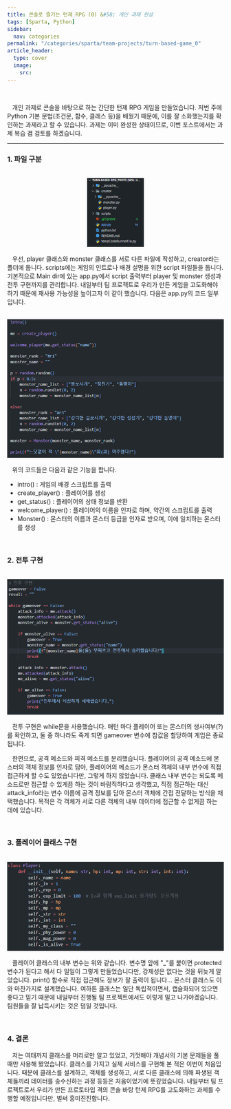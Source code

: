 ```yaml
---
title: 콘솔로 즐기는 턴제 RPG (0) &#58; 개인 과제 완성
tags: [Sparta, Python]
sidebar:
  nav: categories
permalink: "/categories/sparta/team-projects/turn-based-game_0"
article_header:
  type: cover
  image:
    src:
---
```


<!-- more -->

<br/>

&nbsp;&nbsp; 개인 과제로 콘솔을 바탕으로 하는 간단한 턴제 RPG 게임을 만들었습니다. 저번 주에 Python 기본 문법(조건문, 함수, 클래스 등)을 배웠기 때문에, 이를 잘 소화했는지를 확인하는 과제라고 할 수 있습니다. 과제는 이미 완성한 상태이므로, 이번 포스트에서는 과제 복습 겸 검토를 하겠습니다.

---

### 1. 파일 구분

<br/>

<div align="center">
<img src="/imgs/sparta/team-projects/turn-based-rpg_1.png" style="height: 160px"/>
</div>

&nbsp;&nbsp; 우선, player 클래스와 monster 클래스를 서로 다른 파일에 작성하고, creator라는 폴더에 둡니다. scripts에는 게임의 인트로나 배경 설명을 위한 script 파일들을 둡니다. 기본적으로 Main dir에 있는 app.py에서 script 출력부터 player 및 monster 생성과 전투 구현까지를 관리합니다. 내일부터 팀 프로젝트로 우리가 만든 게임을 고도화해야 하기 때문에 재사용 가능성을 높이고자 이 같이 했습니다. 다음은 app.py의 코드 일부입니다.

<br/>

<div align="center">
<img src="/imgs/sparta/team-projects/turn-based-rpg_2.png" style="width: 600px"/>
</div>

&nbsp;&nbsp; 위의 코드들은 다음과 같은 기능을 합니다.

- intro() : 게임의 배경 스크립트를 출력
- create_player() : 플레이어를 생성
- get_status() : 플레이어의 상태 정보를 반환
- welcome_player() : 플레이어의 이름을 인자로 하며, 약간의 스크립트를 출력
- Monster() : 몬스터의 이름과 몬스터 등급을 인자로 받으며, 이에 일치하는 몬스터를 생성

<br/>

### 2. 전투 구현

<br/>

<div align="center">
<img src="/imgs/sparta/team-projects/turn-based-rpg_3.png" style="width: 600px"/>
</div>

&nbsp;&nbsp; 전투 구현은 while문을 사용했습니다. 매턴 마다 플레이어 또는 몬스터의 생사여부(?)를 확인하고, 둘 중 하나라도 죽게 되면 gameover 변수에 참값을 할당하여 게임은 종료됩니다.

&nbsp;&nbsp; 한편으로, 공격 메소드와 피격 메소드를 분리했습니다. 플레이어의 공격 메소드에 몬스터의 객체 정보를 인자로 담아, 플레이어의 메소드가 몬스터 객체의 내부 변수에 직접 접근하게 할 수도 있었습니다만, 그렇게 하지 않았습니다. 클래스 내부 변수는 되도록 메소드로만 접근할 수 있게끔 하는 것이 바람직하다고 생각했고, 직접 접근하는 대신 attack_info라는 변수 이름에 공격 정보를 담아 몬스터 객체에 간접 전달하는 방식을 채택했습니다. 목적은 각 객체가 서로 다른 객체의 내부 데이터에 접근할 수 없게끔 하는 데에 있습니다.

<br/>

### 3. 플레이어 클래스 구현

<br/>

<div align="center">
<img src="/imgs/sparta/team-projects/turn-based-rpg_4.png" style="width: 600px"/>
</div>

&nbsp;&nbsp; 플레이어 클래스의 내부 변수는 위와 같습니다. 변수명 앞에 "\_"를 붙이면 protected 변수가 된다고 해서 다 일일이 그렇게 만들었습니다만, 강제성은 없다는 것을 뒤늦게 알았습니다. print() 함수로 직접 접근해도 정보가 잘 출력이 됩니다... 몬스터 클래스도 이와 마찬가지로 설계했습니다. 여하튼 클래스는 일단 독립적이면서, 캡슐화되어 있으면 좋다고 믿기 때문에 내일부터 진행될 팀 프로젝트에서도 이렇게 밀고 나가야겠습니다. 팀원들을 잘 납득시키는 것은 덤일 것입니다.

<br/>

### 4. 결론

&nbsp;&nbsp; 저는 여태까지 클래스를 머리로만 알고 있었고, 기껏해야 개념서의 기본 문제들을 풀 때만 사용해 봤었습니다. 클래스를 가지고 실제 서비스를 구현해 본 적은 이번이 처음입니다. 때문에 클래스를 설계하고, 객체를 생성하고, 서로 다른 클래스에 의해 파생된 객체들끼리 데이터를 송수신하는 과정 등등은 처음이었기에 뜻깊었습니다. 내일부터 팀 프로젝트로서 우리가 만든 프로토타입 격의 콘솔 바탕 턴제 RPG를 고도화하는 과제를 수행할 예정입니다만, 벌써 흥미진진합니다.
